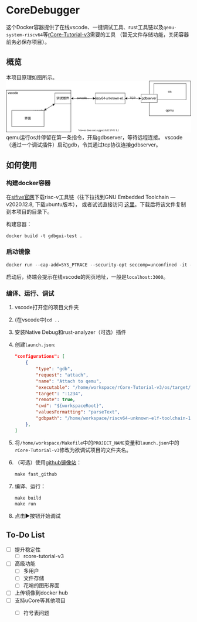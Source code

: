 # CoreDebugger
这个Docker容器提供了在线vscode、一键调试工具、rust工具链以及`qemu-system-riscv64`等[rCore-Tutorial-v3](https://rcore-os.github.io/rCore-Tutorial-Book-v3/index.html)需要的工具
（暂无文件存储功能，关闭容器前务必保存项目）。

## 概览
本项目原理如图所示。
![](./overview.drawio.svg)
qemu运行os并停留在第一条指令，开启gdbserver，等待远程连接。
vscode（通过一个调试插件）启动gdb，令其通过tcp协议连接gdbserver。



## 如何使用

### 构建docker容器

在[sifive官网](https://www.sifive.com/software)下载risc-v工具链（往下拉找到GNU Embedded Toolchain — v2020.12.8, 下载ubuntu版本），
或者试试直接访问
[这里](https://static.dev.sifive.com/dev-tools/riscv64-unknown-elf-gcc-8.3.0-2020.04.1-x86_64-linux-ubuntu14.tar.gz)。下载后将该文件复制到本项目的目录下。

构建容器：
```shell
docker build -t gdbgui-test . 
```
### 启动镜像
```dockerfile
docker run --cap-add=SYS_PTRACE --security-opt seccomp=unconfined -it --rm -v $PWD:/sharedFolder --name gdbgui-test-1 -p 3000:3000 -p 5000:5000  gdbgui-test 
```
启动后，终端会提示在线vscode的网页地址，一般是`localhost:3000`。

### 编译、运行、调试
1. vscode打开您的项目文件夹
1. (在vscode中)`cd ..`
1. 安装Native Debug和rust-analyzer（可选）插件
1. 创建`launch.json`:
    ```json
    "configurations": [
        {
            "type": "gdb",
            "request": "attach",
            "name": "Attach to qemu",
            "executable": "/home/workspace/rCore-Tutorial-v3/os/target/riscv64gc-unknown-none-elf/release/os",
            "target": ":1234",
            "remote": true,
            "cwd": "${workspaceRoot}",
            "valuesFormatting": "parseText",
            "gdbpath": "/home/workspace/riscv64-unknown-elf-toolchain-10.2.0-2020.12.8-x86_64-linux-ubuntu14/bin/riscv64-unknown-elf-gdb"
        },
    ]
    ```

1. 将`/home/workspace/Makefile`中的`PROJECT_NAME`变量和`launch.json`中的`rCore-Tutorial-v3`修改为欲调试项目的文件夹名。

1. （可选）使用[github镜像站](https://doc.fastgit.org/zh-cn/guide.html)：
    ```makefile
    make fast_github
    ```
1. 编译、运行：
    ```makefile
    make build
    make run
    ```
1. 点击▶按钮开始调试


## To-Do List

- [ ] 提升稳定性
    - [ ] rcore-tutorial-v3

- [ ] 高级功能
    - [ ] 多用户
    - [ ] 文件存储
    - [ ] 花哨的图形界面
- [ ] 上传镜像到docker hub
- [ ] 支持uCore等其他项目
    - [ ] 符号表问题

